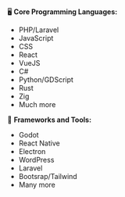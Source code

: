 🖥️ **Core Programming Languages:**
- PHP/Laravel
- JavaScript
- CSS
- React
- VueJS
- C#
- Python/GDScript
- Rust
- Zig
- Much more

📱 **Frameworks and Tools:**
- Godot
- React Native
- Electron
- WordPress
- Laravel
- Bootsrap/Tailwind
- Many more